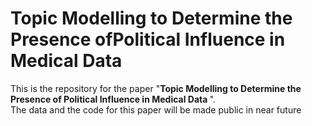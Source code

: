 # Topic Modelling to Determine the Presence ofPolitical Influence in Medical Data
This is the repository for the paper 
"<b>Topic Modelling to Determine the Presence of Political Influence in Medical Data </b>". <br/>
The data and the code for this paper will be made public in near future
